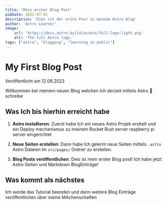 ```yaml
---
title: 'Mein erster Blog Post'
pubDate: 2022-07-01
description: 'Dies ist der erste Post in meinem Astro Blog'
author: 'Astro Learner'
image:
    url: 'https://docs.astro.build/assets/full-logo-light.png'
    alt: 'The full Astro logo.'
tags: ["astro", "blogging", "learning in public"]
---
```

# My First Blog Post

Veröffentlicht am 12.09.2023

Willkommen bei meinem neuen Blog welchen Ich derzeit mittels Astro 🚀 schreibe  

## Was Ich bis hierhin erreicht habe

1. **Astro installieren**: Zuerst habe Ich ein neues Astro Projek ersttelt und ein Deploy mechanismus zu meinem Rocket Rust server raspberry pi server eingerichtet

2. **Neue Seiten erstellen**: Dann habe Ich gelernt neue Seiten mittels `.astro` Astro Dateien im `src/pages/` Ordner zu erstellen.

3. **Blog Posts veröffentlichen**: Dies ist mein erster Blog post! Ich habe jetzt Astro Seiten und Markdown BlogEinträge!

## Was kommt als nächstes

Ich werde das Tutorial beenden und dann weitere Blog Einträge veröffentlichen über meine MAchenschaften